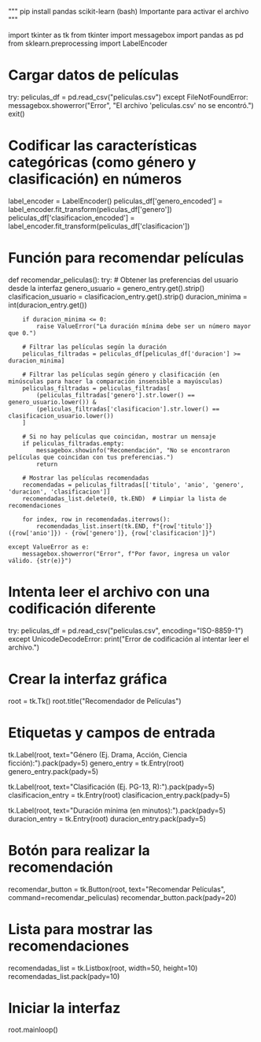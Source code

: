 """
pip install pandas scikit-learn (bash)
Importante para activar el archivo
"""

import tkinter as tk
from tkinter import messagebox
import pandas as pd
from sklearn.preprocessing import LabelEncoder

# Cargar datos de películas
try:
    peliculas_df = pd.read_csv("peliculas.csv")
except FileNotFoundError:
    messagebox.showerror("Error", "El archivo 'peliculas.csv' no se encontró.")
    exit()

# Codificar las características categóricas (como género y clasificación) en números
label_encoder = LabelEncoder()
peliculas_df['genero_encoded'] = label_encoder.fit_transform(peliculas_df['genero'])
peliculas_df['clasificacion_encoded'] = label_encoder.fit_transform(peliculas_df['clasificacion'])

# Función para recomendar películas
def recomendar_peliculas():
    try:
        # Obtener las preferencias del usuario desde la interfaz
        genero_usuario = genero_entry.get().strip()
        clasificacion_usuario = clasificacion_entry.get().strip()
        duracion_minima = int(duracion_entry.get())
        
        if duracion_minima <= 0:
            raise ValueError("La duración mínima debe ser un número mayor que 0.")
        
        # Filtrar las películas según la duración
        peliculas_filtradas = peliculas_df[peliculas_df['duracion'] >= duracion_minima]
        
        # Filtrar las películas según género y clasificación (en minúsculas para hacer la comparación insensible a mayúsculas)
        peliculas_filtradas = peliculas_filtradas[
            (peliculas_filtradas['genero'].str.lower() == genero_usuario.lower()) & 
            (peliculas_filtradas['clasificacion'].str.lower() == clasificacion_usuario.lower())
        ]
        
        # Si no hay películas que coincidan, mostrar un mensaje
        if peliculas_filtradas.empty:
            messagebox.showinfo("Recomendación", "No se encontraron películas que coincidan con tus preferencias.")
            return
        
        # Mostrar las películas recomendadas
        recomendadas = peliculas_filtradas[['titulo', 'anio', 'genero', 'duracion', 'clasificacion']]
        recomendadas_list.delete(0, tk.END)  # Limpiar la lista de recomendaciones
        
        for index, row in recomendadas.iterrows():
            recomendadas_list.insert(tk.END, f"{row['titulo']} ({row['anio']}) - {row['genero']}, {row['clasificacion']}")
    
    except ValueError as e:
        messagebox.showerror("Error", f"Por favor, ingresa un valor válido. {str(e)}")
        
# Intenta leer el archivo con una codificación diferente
try:
    peliculas_df = pd.read_csv("peliculas.csv", encoding="ISO-8859-1")
except UnicodeDecodeError:
    print("Error de codificación al intentar leer el archivo.")


# Crear la interfaz gráfica
root = tk.Tk()
root.title("Recomendador de Películas")

# Etiquetas y campos de entrada
tk.Label(root, text="Género (Ej. Drama, Acción, Ciencia ficción):").pack(pady=5)
genero_entry = tk.Entry(root)
genero_entry.pack(pady=5)

tk.Label(root, text="Clasificación (Ej. PG-13, R):").pack(pady=5)
clasificacion_entry = tk.Entry(root)
clasificacion_entry.pack(pady=5)

tk.Label(root, text="Duración mínima (en minutos):").pack(pady=5)
duracion_entry = tk.Entry(root)
duracion_entry.pack(pady=5)

# Botón para realizar la recomendación
recomendar_button = tk.Button(root, text="Recomendar Películas", command=recomendar_peliculas)
recomendar_button.pack(pady=20)

# Lista para mostrar las recomendaciones
recomendadas_list = tk.Listbox(root, width=50, height=10)
recomendadas_list.pack(pady=10)

# Iniciar la interfaz
root.mainloop()
